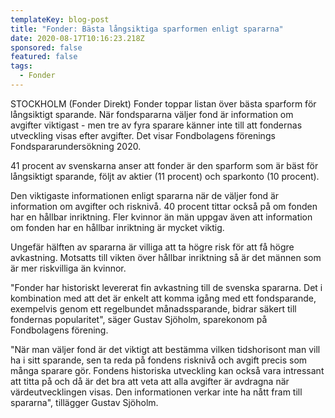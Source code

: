 ```yaml
---
templateKey: blog-post
title: "Fonder: Bästa långsiktiga sparformen enligt spararna"
date: 2020-08-17T10:16:23.218Z
sponsored: false
featured: false
tags:
  - Fonder
---
```

STOCKHOLM (Fonder Direkt) Fonder toppar listan över bästa sparform för långsiktigt sparande. När fondspararna väljer fond är information om avgifter viktigast - men tre av fyra sparare känner inte till att fondernas utveckling visas efter avgifter. Det visar Fondbolagens förenings Fondspararundersökning 2020.

41 procent av svenskarna anser att fonder är den sparform som är bäst för långsiktigt sparande, följt av aktier (11 procent) och sparkonto (10 procent).

Den viktigaste informationen enligt spararna när de väljer fond är information om avgifter och risknivå. 40 procent tittar också på om fonden har en hållbar inriktning. Fler kvinnor än män uppgav även att information om fonden har en hållbar inriktning är mycket viktig.

Ungefär hälften av spararna är villiga att ta högre risk för att få högre avkastning. Motsatts till vikten över hållbar inriktning så är det männen som är mer riskvilliga än kvinnor.

"Fonder har historiskt levererat fin avkastning till de svenska spararna. Det i kombination med att det är enkelt att komma igång med ett fondsparande, exempelvis genom ett regelbundet månadssparande, bidrar säkert till fondernas popularitet", säger Gustav Sjöholm, sparekonom på Fondbolagens förening.

"När man väljer fond är det viktigt att bestämma vilken tidshorisont man vill ha i sitt sparande, sen ta reda på fondens risknivå och avgift precis som många sparare gör. Fondens historiska utveckling kan också vara intressant att titta på och då är det bra att veta att alla avgifter är avdragna när värdeutvecklingen visas. Den informationen verkar inte ha nått fram till spararna", tillägger Gustav Sjöholm.
